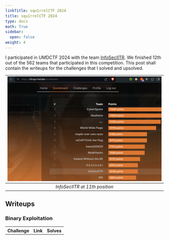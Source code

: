 ```yaml
---
linkTitle: squ1rrelCTF 2024 
title: squ1rrelCTF 2024
type: docs
math: True
sidebar:
  open: false
weight: 4
---
```


I participated in UMDCTF 2024 with the team <a href="https://ctftime.org/team/16691/">InfoSecIITR</a>. We finished $12$th out of the $562$ teams that participated in this competition. This post shall contain the writeups for the challenges that I solved and upsolved.

| ![](image.png) | 
|:--:| 
| *InfoSecIITR at 11th position* |

## Writeups
### Binary Exploitation
<table>
  <tr>
    <th>Challenge</th>
    <th>Link</th>
    <th>Solves</th>
  </tr>
</table>

<!-- ### Cryptography

<table>
  <tr>
    <th>Challenge</th>
    <th>Link</th>
    <th>Solves</th>
  </tr>
  <tr>
    <th>Choose the Param</th>
    <th><a href="./choose-the-param">Choose the Param</a></th>
    <th>46 solves</th>
  </tr>
</table> -->
